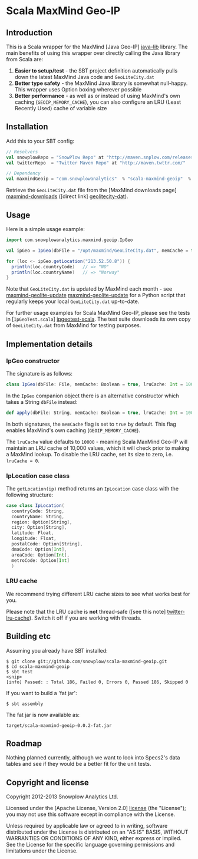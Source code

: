 # Scala MaxMind Geo-IP

## Introduction

This is a Scala wrapper for the MaxMind [Java Geo-IP] [java-lib] library. The main benefits of using this wrapper over directly calling the Java library from Scala are:

1. **Easier to setup/test** - the SBT project definition automatically pulls down the latest MaxMind Java code and `GeoLiteCity.dat`
2. **Better type safety** - the MaxMind Java library is somewhat null-happy. This wrapper uses Option boxing wherever possible
3. **Better performance** - as well as or instead of using MaxMind's own caching (`GEOIP_MEMORY_CACHE`), you can also configure an LRU (Least Recently Used) cache of variable size

## Installation

Add this to your SBT config:

```scala
// Resolvers
val snowplowRepo = "SnowPlow Repo" at "http://maven.snplow.com/releases/"
val twitterRepo  = "Twitter Maven Repo" at "http://maven.twttr.com/"

// Dependency
val maxmindGeoip = "com.snowplowanalytics"  % "scala-maxmind-geoip"  % "0.0.3"
```

Retrieve the `GeoLiteCity.dat` file from the [MaxMind downloads page] [maxmind-downloads] ([direct link] [geolitecity-dat]).

## Usage

Here is a simple usage example:

```scala
import com.snowplowanalytics.maxmind.geoip.IpGeo

val ipGeo = IpGeo(dbFile = "/opt/maxmind/GeoLiteCity.dat", memCache = false, lruCache = 20000)

for (loc <- ipGeo.getLocation("213.52.50.8")) {
  println(loc.countryCode)   // => "NO"
  println(loc.countryName)   // => "Norway" 
}
```

Note that `GeoLiteCity.dat` is updated by MaxMind each month - see [maxmind-geolite-update] [maxmind-geolite-update] for a Python script that regularly keeps your local `GeoLiteCity.dat` up-to-date.

For further usage examples for Scala MaxMind Geo-IP, please see the tests in [`IpGeoTest.scala`] [ipgeotest-scala]. The test suite downloads its own copy of `GeoLiteCity.dat` from MaxMind for testing purposes.

## Implementation details

### IpGeo constructor

The signature is as follows:

```scala
class IpGeo(dbFile: File, memCache: Boolean = true, lruCache: Int = 10000)
```

In the `IpGeo` companion object there is an alternative constructor which takes a String `dbFile` instead:

```scala
def apply(dbFile: String, memCache: Boolean = true, lruCache: Int = 10000)
```

In both signatures, the `memCache` flag is set to `true` by default. This flag enables MaxMind's own caching (`GEOIP_MEMORY_CACHE`).

The `lruCache` value defaults to `10000` - meaning Scala MaxMind Geo-IP will maintain an LRU cache of 10,000 values, which it will check prior to making a MaxMind lookup. To disable the LRU cache, set its size to zero, i.e. `lruCache = 0`.

### IpLocation case class

The `getLocation(ip)` method returns an `IpLocation` case class with the following structure:

```scala
case class IpLocation(
  countryCode: String,
  countryName: String,
  region: Option[String],
  city: Option[String],
  latitude: Float,
  longitude: Float,
  postalCode: Option[String],
  dmaCode: Option[Int],
  areaCode: Option[Int],
  metroCode: Option[Int]
  )
```

### LRU cache

We recommend trying different LRU cache sizes to see what works best for you.

Please note that the LRU cache is **not** thread-safe ([see this note] [twitter-lru-cache]). Switch it off if you are working with threads.

## Building etc

Assuming you already have SBT installed:

    $ git clone git://github.com/snowplow/scala-maxmind-geoip.git
    $ cd scala-maxmind-geoip
    $ sbt test
    <snip>
    [info] Passed: : Total 186, Failed 0, Errors 0, Passed 186, Skipped 0

If you want to build a 'fat jar':

    $ sbt assembly 

The fat jar is now available as:

    target/scala-maxmind-geoip-0.0.2-fat.jar

## Roadmap

Nothing planned currently, although we want to look into Specs2's data tables and see if they would be a better fit for the unit tests.

## Copyright and license

Copyright 2012-2013 Snowplow Analytics Ltd.

Licensed under the [Apache License, Version 2.0] [license] (the "License");
you may not use this software except in compliance with the License.

Unless required by applicable law or agreed to in writing, software
distributed under the License is distributed on an "AS IS" BASIS,
WITHOUT WARRANTIES OR CONDITIONS OF ANY KIND, either express or implied.
See the License for the specific language governing permissions and
limitations under the License.

[java-lib]: http://www.maxmind.com/download/geoip/api/java/

[ipgeotest-scala]: https://github.com/snowplow/scala-maxmind-geoip/blob/master/src/test/scala/com/snowplowanalytics/maxmind/geoip/IpGeoTest.scala

[twitter-lru-cache]: http://twitter.github.com/commons/apidocs/com/twitter/common/util/caching/LRUCache.html

[maxmind-downloads]: http://dev.maxmind.com/geoip/legacy/geolite
[geolitecity-dat]: http://geolite.maxmind.com/download/geoip/database/GeoLiteCity.dat.gz
[maxmind-geolite-update]: https://github.com/psychicbazaar/maxmind-geolite-update

[license]: http://www.apache.org/licenses/LICENSE-2.0
